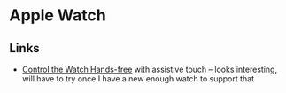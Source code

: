 # Apple Watch

## Links

- [Control the Watch Hands-free](https://www.theverge.com/22778189/apple-watch-assistive-touch-accessibility) with assistive touch – looks interesting, will have to try once I have a new enough watch to support that
